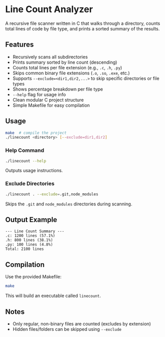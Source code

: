 # Line Count Analyzer

A recursive file scanner written in C that walks through a directory, counts total lines of code by file type, and prints a sorted summary of the results.

## Features
- Recursively scans all subdirectories
- Prints summary sorted by line count (descending)
- Counts total lines per file extension (e.g., `.c`, `.h`, `.py`)
- Skips common binary file extensions (`.o`, `.so`, `.exe`, etc.)
- Supports `--exclude=<dir1,dir2,...>` to skip specific directories or file types
- Shows percentage breakdown per file type
- `--help` flag for usage info
- Clean modular C project structure
- Simple Makefile for easy compilation

## Usage
```bash
make  # compile the project
./linecount <directory> [--exclude=dir1,dir2]
```

### Help Command
```bash
./linecount --help
```
Outputs usage instructions.

### Exclude Directories
```bash
./linecount . --exclude=.git,node_modules
```
Skips the `.git` and `node_modules` directories during scanning.

## Output Example
```
--- Line Count Summary ---
.c: 1200 lines (57.1%)
.h: 800 lines (38.1%)
.py: 100 lines (4.8%)
Total: 2100 lines
```

## Compilation
Use the provided Makefile:
```bash
make
```
This will build an executable called `linecount`.

## Notes
- Only regular, non-binary files are counted (excludes by extension)
- Hidden files/folders can be skipped using `--exclude`
